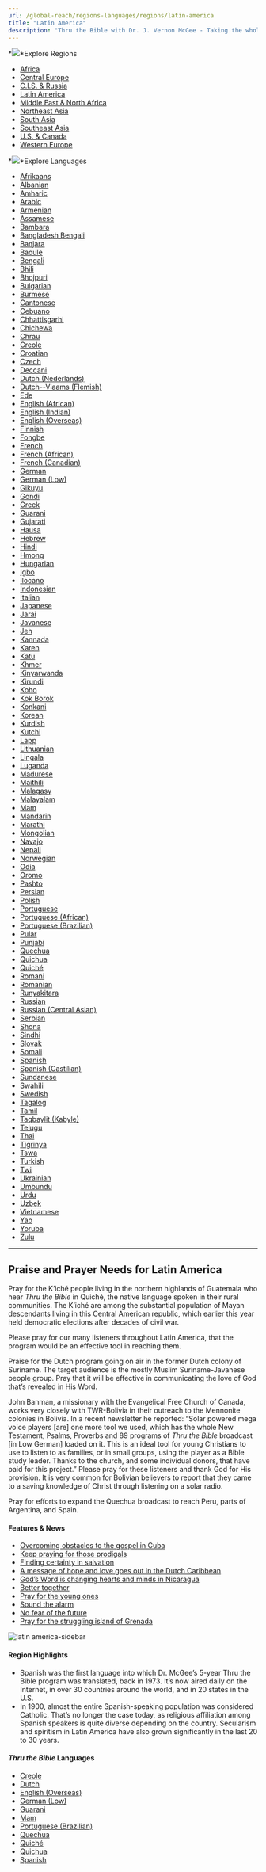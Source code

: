 ```yaml
---
url: /global-reach/regions-languages/regions/latin-america
title: "Latin America"
description: "Thru the Bible with Dr. J. Vernon McGee - Taking the whole Word to the whole world"
---
```





*![](/img/icon-openclose.png)*Explore Regions


* [Africa](/global-reach/regions-languages/regions/africa "Africa region")
* [Central Europe](/global-reach/regions-languages/regions/central-europe "Central Europe region")
* [C.I.S. & Russia](/global-reach/regions-languages/regions/c-i-s-russia "C.I.S. and Russia region")
* [Latin America](/global-reach/regions-languages/regions/latin-america "Latin America region")
* [Middle East & North Africa](/global-reach/regions-languages/regions/middle-east-north-africa "Middle East and North Africa region")
* [Northeast Asia](/global-reach/regions-languages/regions/northeast-asia "Northeast Asia region")
* [South Asia](/global-reach/regions-languages/regions/south-asia "South Asia region")
* [Southeast Asia](/global-reach/regions-languages/regions/southeast-asia "Southeast Asia region")
* [U.S. & Canada](/global-reach/regions-languages/regions/u-s-canada "U.S. and Canada region")
* [Western Europe](/global-reach/regions-languages/regions/western-europe "Western Europe region")




*![](/img/icon-openclose.png)*Explore Languages


* [Afrikaans](/global-reach/regions-languages/languages/afrikaans)
* [Albanian](/global-reach/regions-languages/languages/albanian)
* [Amharic](/global-reach/regions-languages/languages/amharic)
* [Arabic](/global-reach/regions-languages/languages/arabic)
* [Armenian](/global-reach/regions-languages/languages/armenian)
* [Assamese](/global-reach/regions-languages/languages/assamese)
* [Bambara](/global-reach/regions-languages/languages/bambara)
* [Bangladesh Bengali](/global-reach/regions-languages/languages/bangla-bengali)
* [Banjara](/global-reach/regions-languages/languages/banjara)
* [Baoule](/global-reach/regions-languages/languages/baoule)
* [Bengali](/global-reach/regions-languages/languages/bengali)
* [Bhili](/global-reach/regions-languages/languages/bhili)
* [Bhojpuri](/global-reach/regions-languages/languages/bhojpuri)
* [Bulgarian](/global-reach/regions-languages/languages/bulgarian)
* [Burmese](/global-reach/regions-languages/languages/burmese)
* [Cantonese](/global-reach/regions-languages/languages/cantonese)
* [Cebuano](/global-reach/regions-languages/languages/cebuano)
* [Chhattisgarhi](/global-reach/regions-languages/languages/chhattisgarhi)
* [Chichewa](/global-reach/regions-languages/languages/chichewa)
* [Chrau](/global-reach/regions-languages/languages/chrau)
* [Creole](/global-reach/regions-languages/languages/creole)
* [Croatian](/global-reach/regions-languages/languages/croatian)
* [Czech](/global-reach/regions-languages/languages/czech)
* [Deccani](/global-reach/regions-languages/languages/deccani)
* [Dutch (Nederlands)](/global-reach/regions-languages/languages/dutch)
* [Dutch--Vlaams (Flemish)](/global-reach/regions-languages/languages/flemish)
* [Ede](/global-reach/regions-languages/languages/ede)
* [English (African)](/global-reach/regions-languages/languages/english-(african))
* [English (Indian)](/global-reach/regions-languages/languages/english-(indian))
* [English (Overseas)](/global-reach/regions-languages/languages/english-(overseas))
* [Finnish](/global-reach/regions-languages/languages/finnish)
* [Fongbe](/global-reach/regions-languages/languages/fongbe)
* [French](/global-reach/regions-languages/languages/french)
* [French (African)](/global-reach/regions-languages/languages/french-(african))
* [French (Canadian)](/global-reach/regions-languages/languages/french-(canadian))
* [German](/global-reach/regions-languages/languages/german)
* [German (Low)](/global-reach/regions-languages/languages/german-(low))
* [Gikuyu](/global-reach/regions-languages/languages/gikuyu)
* [Gondi](/global-reach/regions-languages/languages/gondi)
* [Greek](/global-reach/regions-languages/languages/greek)
* [Guarani](/global-reach/regions-languages/languages/guarani)
* [Gujarati](/global-reach/regions-languages/languages/gujarati)
* [Hausa](/global-reach/regions-languages/languages/hausa)
* [Hebrew](/global-reach/regions-languages/languages/hebrew)
* [Hindi](/global-reach/regions-languages/languages/hindi)
* [Hmong](/global-reach/regions-languages/languages/hmong)
* [Hungarian](/global-reach/regions-languages/languages/hungarian)
* [Igbo](/global-reach/regions-languages/languages/igbo)
* [Ilocano](/global-reach/regions-languages/languages/ilocano)
* [Indonesian](/global-reach/regions-languages/languages/indonesian)
* [Italian](/global-reach/regions-languages/languages/italian)
* [Japanese](/global-reach/regions-languages/languages/japanese)
* [Jarai](/global-reach/regions-languages/languages/jarai)
* [Javanese](/global-reach/regions-languages/languages/javanese)
* [Jeh](/global-reach/regions-languages/languages/jeh)
* [Kannada](/global-reach/regions-languages/languages/kannada)
* [Karen](/global-reach/regions-languages/languages/karen)
* [Katu](/global-reach/regions-languages/languages/katu)
* [Khmer](/global-reach/regions-languages/languages/khmer)
* [Kinyarwanda](/global-reach/regions-languages/languages/kinyarwanda)
* [Kirundi](/global-reach/regions-languages/languages/kirundi)
* [Koho](/global-reach/regions-languages/languages/koho)
* [Kok Borok](/global-reach/regions-languages/languages/kok-borok)
* [Konkani](/global-reach/regions-languages/languages/konkani)
* [Korean](/global-reach/regions-languages/languages/korean)
* [Kurdish](/global-reach/regions-languages/languages/kurdish)
* [Kutchi](/global-reach/regions-languages/languages/kutchi)
* [Lapp](/global-reach/regions-languages/languages/lapp)
* [Lithuanian](/global-reach/regions-languages/languages/lithuanian)
* [Lingala](/global-reach/regions-languages/languages/lingala)
* [Luganda](/global-reach/regions-languages/languages/luganda)
* [Madurese](/global-reach/regions-languages/languages/madurese)
* [Maithili](/global-reach/regions-languages/languages/maithili)
* [Malagasy](/global-reach/regions-languages/languages/malagasy)
* [Malayalam](/global-reach/regions-languages/languages/malayalam)
* [Mam](/global-reach/regions-languages/languages/mam)
* [Mandarin](/global-reach/regions-languages/languages/mandarin)
* [Marathi](/global-reach/regions-languages/languages/marathi)
* [Mongolian](/global-reach/regions-languages/languages/mongolian)
* [Navajo](/global-reach/regions-languages/languages/navajo)
* [Nepali](/global-reach/regions-languages/languages/nepali)
* [Norwegian](/global-reach/regions-languages/languages/norwegian)
* [Odia](/global-reach/regions-languages/languages/oriya)
* [Oromo](/global-reach/regions-languages/languages/oromo)
* [Pashto](/global-reach/regions-languages/languages/pashto)
* [Persian](/global-reach/regions-languages/languages/persian)
* [Polish](/global-reach/regions-languages/languages/polish)
* [Portuguese](/global-reach/regions-languages/languages/portuguese)
* [Portuguese (African)](/global-reach/regions-languages/languages/portuguese-(african))
* [Portuguese (Brazilian)](/global-reach/regions-languages/languages/portuguese-(brazilian))
* [Pular](/global-reach/regions-languages/languages/pulaar)
* [Punjabi](/global-reach/regions-languages/languages/punjabi)
* [Quechua](/global-reach/regions-languages/languages/quechua)
* [Quichua](/global-reach/regions-languages/languages/quichua)
* [Quiché](/global-reach/regions-languages/languages/quiche)
* [Romani](/global-reach/regions-languages/languages/romani)
* [Romanian](/global-reach/regions-languages/languages/romanian)
* [Runyakitara](/global-reach/regions-languages/languages/runyakitara)
* [Russian](/global-reach/regions-languages/languages/russian)
* [Russian (Central Asian)](/global-reach/regions-languages/languages/russian-(central-asian))
* [Serbian](/global-reach/regions-languages/languages/serbian)
* [Shona](/global-reach/regions-languages/languages/shona)
* [Sindhi](/global-reach/regions-languages/languages/sindhi)
* [Slovak](/global-reach/regions-languages/languages/slovak)
* [Somali](/global-reach/regions-languages/languages/somali)
* [Spanish](/global-reach/regions-languages/languages/spanish)
* [Spanish (Castilian)](/global-reach/regions-languages/languages/spanish-(castilian))
* [Sundanese](/global-reach/regions-languages/languages/sudanese)
* [Swahili](/global-reach/regions-languages/languages/swahili)
* [Swedish](/global-reach/regions-languages/languages/swedish)
* [Tagalog](/global-reach/regions-languages/languages/tagalog)
* [Tamil](/global-reach/regions-languages/languages/tamil)
* [Taqbaylit (Kabyle)](http://www.ttb.org/taqbaylit)
* [Telugu](/global-reach/regions-languages/languages/telugu)
* [Thai](/global-reach/regions-languages/languages/thai)
* [Tigrinya](/global-reach/regions-languages/languages/tigrinya)
* [Tswa](/global-reach/regions-languages/languages/tswa)
* [Turkish](/global-reach/regions-languages/languages/turkish)
* [Twi](/global-reach/regions-languages/languages/twi)
* [Ukrainian](/global-reach/regions-languages/languages/ukrainian)
* [Umbundu](/global-reach/regions-languages/languages/umbundu)
* [Urdu](/global-reach/regions-languages/languages/urdu)
* [Uzbek](/global-reach/regions-languages/languages/uzbek)
* [Vietnamese](/global-reach/regions-languages/languages/vietnamese)
* [Yao](/global-reach/regions-languages/languages/yao)
* [Yoruba](/global-reach/regions-languages/languages/yoruba)
* [Zulu](/global-reach/regions-languages/languages/zulu)








---



## Praise and Prayer Needs for Latin America


Pray for the K’iché people living in the northern highlands of Guatemala who hear *Thru the Bible* in Quiché, the native language spoken in their rural communities. The K’iché are among the substantial population of Mayan descendants living in this Central American republic, which earlier this year held democratic elections after decades of civil war. 


Please pray for our many listeners throughout Latin America, that the program would be an effective tool in reaching them. 


Praise for the Dutch program going on air in the former Dutch colony of Suriname. The target audience is the mostly Muslim Suriname-Javanese people group. Pray that it will be effective in communicating the love of God that’s revealed in His Word.


John Banman, a missionary with the Evangelical Free Church of Canada, works very closely with TWR-Bolivia in their outreach to the Mennonite colonies in Bolivia. In a recent newsletter he reported: “Solar powered mega voice players [are] one more tool we used, which has the whole New Testament, Psalms, Proverbs and 89 programs of *Thru the Bible* broadcast [in Low German] loaded on it. This is an ideal tool for young Christians to use to listen to as families, or in small groups, using the player as a Bible study leader. Thanks to the church, and some individual donors, that have paid for this project.” Please pray for these listeners and thank God for His provision. It is very common for Bolivian believers to report that they came to a saving knowledge of Christ through listening on a solar radio.


Pray for efforts to expand the Quechua broadcast to reach Peru, parts of Argentina, and Spain.






#### Features & News


* [Overcoming obstacles to the gospel in Cuba](../../../resources/articles-news/world-prayer-today/2023/02/10/overcoming-obstacles-to-the-gospel-in-cuba)
* [Keep praying for those prodigals](../../../resources/articles-news/world-prayer-today/2023/02/09/keep-praying-for-those-prodigals)
* [Finding certainty in salvation](../../../resources/articles-news/world-prayer-today/2023/02/08/finding-certainty-in-salvation)
* [A message of hope and love goes out in the Dutch Caribbean](../../../resources/articles-news/world-prayer-today/2023/02/07/a-message-of-hope-and-love-goes-out-in-the-dutch-caribbean)
* [God’s Word is changing hearts and minds in Nicaragua](../../../resources/articles-news/world-prayer-today/2023/02/06/god-s-word-is-changing-hearts-and-minds-in-nicaragua)
* [Better together](../../../resources/articles-news/world-prayer-today/2023/01/16/better-together)
* [Pray for the young ones](../../../resources/articles-news/world-prayer-today/2023/01/03/pray-for-the-young-ones)
* [Sound the alarm](../../../resources/articles-news/world-prayer-today/2022/10/07/sound-the-alarm)
* [No fear of the future](../../../resources/articles-news/world-prayer-today/2022/10/06/no-fear-of-the-future)
* [Pray for the struggling island of Grenada](../../../resources/articles-news/world-prayer-today/2022/10/05/pray-for-the-struggling-island-of-grenada)








![latin america-sidebar](/images/default-source/regions-languages/latin-america-sidebar.jpg?sfvrsn=c2971c16_0 "latin america-sidebar")
#### Region Highlights


* Spanish was the first language into which Dr. McGee’s 5-year Thru the Bible program was translated, back in 1973. It’s now aired daily on the Internet, in over 30 countries around the world, and in 20 states in the U.S.
* In 1900, almost the entire Spanish-speaking population was considered Catholic. That’s no longer the case today, as religious affiliation among Spanish speakers is quite diverse depending on the country. Secularism and spiritism in Latin America have also grown significantly in the last 20 to 30 years.


#### *Thru the Bible* Languages


* [Creole](/global-reach/regions-languages/languages/creole)
* [Dutch](/global-reach/regions-languages/languages/dutch)
* [English (Overseas)](/global-reach/regions-languages/languages/english-(overseas))
* [German (Low)](/global-reach/regions-languages/languages/german-(low))
* [Guarani](/global-reach/regions-languages/languages/guarani)
* [Mam](/global-reach/regions-languages/languages/mam)
* [Portuguese (Brazilian)](/global-reach/regions-languages/languages/portuguese-(brazilian))
* [Quechua](/global-reach/regions-languages/languages/quechua)
* [Quiché](/global-reach/regions-languages/languages/quiche)
* [Quichua](/global-reach/regions-languages/languages/quichua)
* [Spanish](/global-reach/regions-languages/languages/spanish)






